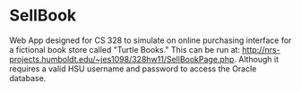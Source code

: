 # SellBook
Web App designed for CS 328 to simulate on online purchasing interface for a fictional book store called "Turtle Books." This can be run at: http://nrs-projects.humboldt.edu/~jes1098/328hw11/SellBookPage.php. Although it requires a valid HSU username and password to access the Oracle database.

